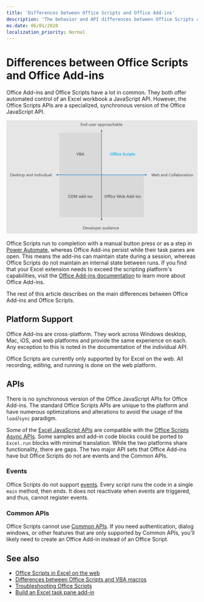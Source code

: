 ```yaml
---
title: 'Differences between Office Scripts and Office Add-ins'
description: 'The behavior and API differences between Office Scripts and Office Add-ins.'
ms.date: 06/01/2020
localization_priority: Normal
---
```


# Differences between Office Scripts and Office Add-ins

Office Add-ins and Office Scripts have a lot in common. They both offer automated control of an Excel workbook a JavaScript API. However, the Office Scripts APIs are a specialized, synchronous version of the Office JavaScript API.

![A four-quadrant diagram showing the focus areas for different Office extensibility solutions. Both Office Scripts and Office Web Add-ins are focused on the web and collaboration, but Office Scripts cater to end users (whereas Office Web Add-ins target professional developers).)](../images/office-programmability-diagram.png)

Office Scripts run to completion with a manual button press or as a step in [Power Automate](https://flow.microsoft.com/), whereas Office Add-ins persist while their task panes are open. This means the add-ins can maintain state during a session, whereas Office Scripts do not maintain an internal state between runs. If you find that your Excel extension needs to exceed the scripting platform's capabilities, visit the [Office Add-ins documentation](/office/dev/add-ins) to learn more about Office Add-ins.

The rest of this article describes on the main differences between Office Add-ins and Office Scripts.

## Platform Support

Office Add-ins are cross-platform. They work across Windows desktop, Mac, iOS, and web platforms and provide the same experience on each. Any exception to this is noted in the documentation of the individual API.

Office Scripts are currently only supported by for Excel on the web. All recording, editing, and running is done on the web platform.

## APIs

There is no synchronous version of the Office JavaScript APIs for Office Add-ins. The standard Office Scripts APIs are unique to the platform and have numerous optimizations and alterations to avoid the usage of the `load`/`sync` paradigm.

Some of the [Excel JavaScript APIs](/javascript/api/excel?view=excel-js-preview&preserve-view=true) are compatible with the [Office Scripts Async APIs](../develop/excel-async-model.md). Some samples and add-in code blocks could be ported to `Excel.run` blocks with minimal translation. While the two platforms share functionality, there are gaps. The two major API sets that Office Add-ins have but Office Scripts do not are events and the Common APIs.

### Events

Office Scripts do not support [events](/office/dev/add-ins/excel/excel-add-ins-events). Every script runs the code in a single `main` method, then ends. It does not reactivate when events are triggered, and thus, cannot register events.

### Common APIs

Office Scripts cannot use [Common APIs](/javascript/api/office). If you need authentication, dialog windows, or other features that are only supported by Common APIs, you'll likely need to create an Office Add-in instead of an Office Script.

## See also

- [Office Scripts in Excel on the web](../overview/excel.md)
- [Differences between Office Scripts and VBA macros](vba-differences.md)
- [Troubleshooting Office Scripts](../testing/troubleshooting.md)
- [Build an Excel task pane add-in](/office/dev/add-ins/quickstarts/excel-quickstart-jquery)
